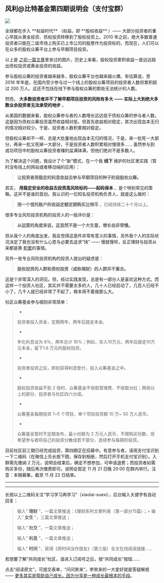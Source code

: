 ## 风利@比特基金第四期说明会（支付宝群）
 ![](http://mmbiz.qpic.cn/mmbiz/BDcu2rMySicpDY3vEBuDD2vNIdGpN2H2PyaE4ZtQRzicfYb8CGRyFQ00icn4vUicG7RqqCNqapceHgR34ibRY7IasqA/640?wx_fmt=jpeg&wxfrom=5)
<head><meta http-equiv="Content-Type" content="text/html; charset=utf-8"></head>
全球都在步入 **权益时代** （权益，即 **股权收益** ）—— 大部分投资者的重心早就从黄金投资、债权投资转移到了股权投资上。2010 年之前，绝大多数普通投资者只能在二级市场上购买已上市公司的股票作为投资标的，而现在，人们可以在众多的股权众筹平台上参与早期项目投资。



以上是 [之前一篇文章](http://mp.weixin.qq.com/s?__biz=MzAxNzI4MTMwMw==&mid=400081410&idx=1&sn=a730fe2bf1bf75695f0c456e0679b198&scene=21#wechat_redirect)里发过的图片，历史上来看，股权投资累积收益一直远远超出债权投资或黄金投资的收益。

参与股权众筹的投资者越来越多，股权众筹平台也越来越火爆。有估算说，至 2016 年年底，在国内至少参与过一个线上的股权众筹项目的投资者人数将累积超过 200 万人。这还不包括在线下参与股权众筹的那些无法统计的人数。



然而， **大多数投资者并不了解早期项目投资的风险有多大**  **——**  **实际上大到绝大多数业余投资者无法承受的地步** 。

从美国的数据来看，股权众筹参与者的人数增长远远低于债权众筹的参与者人数。这是因为债权众筹投资虽然收益相对低，但首先收益相对稳定，其次出现血本无归的情况相对较少。于是，投资者人数积累相对稳定。

但股权众筹却不一样，总是大批量地出现血本无归的情况，于是，来一批死一大部分，再来一批又死掉一大部分，于是投资者人数积累相对慢很多…… 虽然参与到成功项目中的股权众筹投资者赚的盆满钵满，但他们绝对不是多数人。

为了解决这个问题，我设计了个“新”模式，在一个我 **线下** 维护的社区里实践（暂时没有线上的网站或者移动端的应用）：

> **让投资者用稳定的利息收益去参与早期项目的种子阶段股权众筹。**

其实， **用稳定安全的收益去投资高风险标的——起码保本** ，是个特别常见的策略。这并不是谁的首创。我认识的一位知名投资机构负责人，就是这么做的：

> **用一个信托账户的收益定额定期购买比特币** ，已经持续二十个月以上。

很多专业风险投资机构的投资人的一般评价是：

> **从运营的角度来说，这显然不是一个大生意，增长会非常慢。**

但从我个人的角度出发，我会觉得这是件非常有意义的事情，另外我个人的实际状况决定了我也没有什么心思与必要去追求“快” —— 慢就慢呗，反正理财与投资从来都是靠 [积累](http://mp.weixin.qq.com/s?__biz=MzAxNzI4MTMwMw==&mid=400036990&idx=1&sn=c74527795f0683e3871fece909a1ba71&scene=21#wechat_redirect)的事情。

另外一些专业风险投资机构的投资人提出的疑虑是：

> **股权投资的人群和债权投资（或称理财）的人群并不重合。**

这是个非常深入的洞见。但，经过实践发现，总是有一部分人是喜欢这种方式。而这样一个投资人社区，其实并不需要太多的人，几十人已经启动了，几百人已经不小了，几千人就已经非常了不起了，根本用不着做那么大。



社区众筹基金参与细则非常简单：

> - 
> 
> 投资者投入资金，定期两年，两年后提走本金。
> 
> - 
> 
> 年化利息设为 8%，两年总计 16%；例如，存入10万元，两年后提走10万元本金，留下1.6 万元的股权投资。
> 
> - 
> 
> 投资者投资之后，即刻获得利息垫付，投入众筹基金之中。
> 
> - 
> 
> 股权投资收益不到 2 倍时，众筹基金不收取管理费、不收取分红；两倍以上的部分，投资者与社区四六分成。
> 
> - 
> 
> 众筹基金每期投资 1~5 个项目，单个项目投资额 10 万~ 50 万人民币。
> 
> - 
> 
> 众筹基金暂时不定期发布，最小份额为 2 万元人民币，不限购买份数，但希望参与者将自己的投资分散成若干部分，连续参与每期的投资。

目前社区前三期已经完成投资，第四期正在招募中。有意参与者，请用支付宝识别一下二维码（在微信上先长按下图，保存到相册，然后打开手机支付宝识别）。入群需先缴纳 2 万元，说明会结束后，确定不想参加，可申请退费；而投资者如需购买多份，随后再次缴费即可。说明会暂定 11 月 21 日晚 20:00 在群内举行。注意：本期募集，截至 11 月 22 日结束。



* * *



* * *

长按以上二维码关注“学习学习再学习”（xiaolai-xuexi），后台输入关键字有自动回复：

> 输入“ **理财** ”，一篇文章推送：《理财系列文章列表（第一部分15篇）；> 输入“ **女生** ”，三篇文章推送；
> 
> 输入“ **社交** ”，一篇文章推送；
> 
> 输入“ **利息** ”，一篇文章推送；
> 
> 输入“ **时间** ”，获得《把时间当作朋友》（第三版）全文在线阅读链接……

若想要了解“共同成长”社区，请进入订阅号之后，按“共同成长”按钮……



点击“阅读原文”，可提交表单，“问问笑来”，李笑来的一大爱好就是答疑解惑 —— [更多其实是帮助自己成长，因为分享是一种成长最根本的手段](http://mp.weixin.qq.com/s?__biz=MzAxNzI4MTMwMw==&mid=400342289&idx=1&sn=4a2e622f468db41c965e30dd3e1e9ee1&scene=21#wechat_redirect)。

